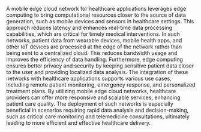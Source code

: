 A mobile edge cloud network for healthcare applications leverages edge computing to bring computational resources closer to the source of data generation, such as mobile devices and sensors in healthcare settings. This approach reduces latency and enhances real-time data processing capabilities, which are critical for timely medical interventions. In such networks, patient data from wearable devices, mobile health apps, and other IoT devices are processed at the edge of the network rather than being sent to a centralized cloud. This reduces bandwidth usage and improves the efficiency of data handling. Furthermore, edge computing ensures better privacy and security by keeping sensitive patient data closer to the user and providing localized data analysis. The integration of these networks with healthcare applications supports various use cases, including remote patient monitoring, emergency response, and personalized treatment plans. By utilizing mobile edge cloud networks, healthcare providers can offer more responsive and scalable services, enhancing patient care quality. The deployment of such networks is especially beneficial in scenarios requiring rapid data analysis and decision-making, such as critical care monitoring and telemedicine consultations, ultimately leading to more efficient and effective healthcare delivery.
